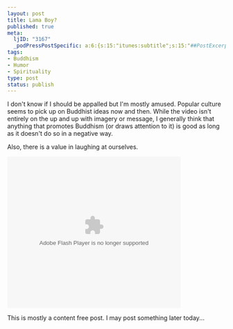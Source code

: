 ```yaml
--- 
layout: post
title: Lama Boy?
published: true
meta: 
  ljID: "3167"
  _podPressPostSpecific: a:6:{s:15:"itunes:subtitle";s:15:"##PostExcerpt##";s:14:"itunes:summary";s:15:"##PostExcerpt##";s:15:"itunes:keywords";s:17:"##WordPressCats##";s:13:"itunes:author";s:10:"##Global##";s:15:"itunes:explicit";s:7:"Default";s:12:"itunes:block";s:7:"Default";}
tags: 
- Buddhism
- Humor
- Spirituality
type: post
status: publish
---
```

I don't know if I should be appalled but I'm mostly amused. Popular culture seems to pick up on Buddhist ideas now and then. While the video isn't entirely on the up and up with imagery or message, I generally think that anything that promotes Buddhism (or draws attention to it) is good as long as it doesn't do so in a negative way.

Also, there is a value in laughing at ourselves.

<lj-embed><object width="400" height="350"><param name="allowFullScreen" value="true" /><param name="movie" value="http://www.superdeluxe.com/static/swf/share_vidplayer.swf" /><param name="FlashVars" value="id=D81F2344BF5AC7BB05A896EF37C87AEEAA2634206E5D31EC" /><embed src="http://www.superdeluxe.com/static/swf/share_vidplayer.swf" FlashVars="id=D81F2344BF5AC7BB05A896EF37C87AEEAA2634206E5D31EC" type="application/x-shockwave-flash" width="400" height="350" allowFullScreen="true" ></embed></object></lj-embed>

This is mostly a content free post. I may post something later today...
